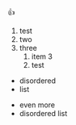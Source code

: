 :+1: 
1. test
2. two
3. three
   1. item 3
   2. test
   
- disordered
- list
* even more
* disordered list
